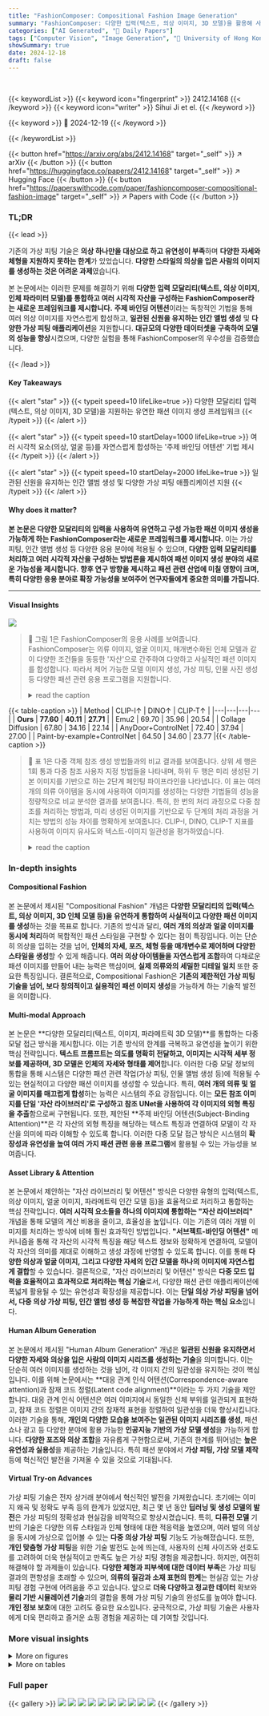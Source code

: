 ```yaml
---
title: "FashionComposer: Compositional Fashion Image Generation"
summary: "FashionComposer: 다양한 입력(텍스트, 의상 이미지, 3D 모델)을 활용해 사실적인 패션 이미지를 합성하는 혁신적인 프레임워크!"
categories: ["AI Generated", "🤗 Daily Papers"]
tags: ["Computer Vision", "Image Generation", "🏢 University of Hong Kong",]
showSummary: true
date: 2024-12-18
draft: false
---
```


<br>

{{< keywordList >}}
{{< keyword icon="fingerprint" >}} 2412.14168 {{< /keyword >}}
{{< keyword icon="writer" >}} Sihui Ji et el. {{< /keyword >}}
 
{{< keyword >}} 🤗 2024-12-19 {{< /keyword >}}
 
{{< /keywordList >}}

{{< button href="https://arxiv.org/abs/2412.14168" target="_self" >}}
↗ arXiv
{{< /button >}}
{{< button href="https://huggingface.co/papers/2412.14168" target="_self" >}}
↗ Hugging Face
{{< /button >}}
{{< button href="https://paperswithcode.com/paper/fashioncomposer-compositional-fashion-image" target="_self" >}}
↗ Papers with Code
{{< /button >}}




### TL;DR


{{< lead >}}

기존의 가상 피팅 기술은 **의상 하나만을 대상으로 하고 유연성이 부족**하며 **다양한 자세와 체형을 지원하지 못하는 한계**가 있었습니다.  **다양한 스타일의 의상을 입은 사람의 이미지를 생성하는 것은 어려운 과제**였습니다. 

본 논문에서는 이러한 문제를 해결하기 위해 **다양한 입력 모달리티(텍스트, 의상 이미지, 인체 파라미터 모델)를 통합하고 여러 시각적 자산을 구성하는 FashionComposer라는 새로운 프레임워크를 제시합니다.**  **주제 바인딩 어텐션**이라는 독창적인 기법을 통해 여러 의상 이미지를 자연스럽게 합성하고, **일관된 신원을 유지하는 인간 앨범 생성** 및 **다양한 가상 피팅 애플리케이션**을 지원합니다.  **대규모의 다양한 데이터셋을 구축하여 모델의 성능을 향상**시켰으며, 다양한 실험을 통해 FashionComposer의 우수성을 검증했습니다.

{{< /lead >}}


#### Key Takeaways

{{< alert "star" >}}
{{< typeit speed=10 lifeLike=true >}} 다양한 모달리티 입력(텍스트, 의상 이미지, 3D 모델)을 지원하는 유연한 패션 이미지 생성 프레임워크 {{< /typeit >}}
{{< /alert >}}

{{< alert "star" >}}
{{< typeit speed=10 startDelay=1000 lifeLike=true >}} 여러 시각적 요소(의상, 얼굴 등)를 자연스럽게 합성하는 '주제 바인딩 어텐션' 기법 제시 {{< /typeit >}}
{{< /alert >}}

{{< alert "star" >}}
{{< typeit speed=10 startDelay=2000 lifeLike=true >}} 일관된 신원을 유지하는 인간 앨범 생성 및 다양한 가상 피팅 애플리케이션 지원 {{< /typeit >}}
{{< /alert >}}

#### Why does it matter?
**본 논문은 다양한 모달리티의 입력을 사용하여 유연하고 구성 가능한 패션 이미지 생성을 가능하게 하는 FashionComposer라는 새로운 프레임워크를 제시합니다.** 이는 가상 피팅, 인간 앨범 생성 등 다양한 응용 분야에 적용될 수 있으며, **다양한 입력 모달리티를 처리하고 여러 시각적 자산을 구성하는 방법론을 제시하여 패션 이미지 생성 분야의 새로운 가능성을 제시합니다.**  **향후 연구 방향을 제시하고 패션 관련 산업에 미칠 영향이 크며, 특히 다양한 응용 분야로 확장 가능성을 보여주어 연구자들에게 중요한 의미를 가집니다.**

------
#### Visual Insights



![](https://arxiv.org/html/2412.14168/x2.png)

> 🔼 그림 1은 FashionComposer의 응용 사례를 보여줍니다. FashionComposer는 의류 이미지, 얼굴 이미지, 매개변수화된 인체 모델과 같이 다양한 조건들을 동등한 '자산'으로 간주하여 다양하고 사실적인 패션 이미지를 합성합니다. 따라서 제어 가능한 모델 이미지 생성, 가상 피팅, 인물 사진 생성 등 다양한 패션 관련 응용 프로그램을 지원합니다.
> <details>
> <summary>read the caption</summary>
> Figure 1:  Demonstration for the applications of FashionComposer. FashionComposer takes different kinds of conditions (e.g., garment image, face image, parametric human model) equally as “assets” to composite diverse and realistic fashion images. Thus supporting various fashion-related applications like controllable model image generation, virtual try-on, human album generation, etc.
> </details>





{{< table-caption >}}
| Method | CLIP-I↑ | DINO↑ | CLIP-T↑ |
|---|---|---|---|
| **Ours** | **77.60** | **40.11** | **27.71** |
| Emu2 | 69.70 | 35.96 | 20.54 |
| Collage Diffusion | 67.80 | 34.16 | 22.14 |
| AnyDoor+ControlNet | 72.40 | 37.94 | 27.00 |
| Paint-by-example+ControlNet | 64.50 | 34.60 | 23.77 |{{< /table-caption >}}

> 🔼 표 1은 다중 객체 참조 생성 방법들과의 비교 결과를 보여줍니다. 상위 세 행은 1회 통과 다중 참조 사용자 지정 방법들을 나타내며, 하위 두 행은 미리 생성된 기본 이미지를 기반으로 하는 2단계 페인팅 파이프라인을 나타냅니다.  이 표는 여러 개의 의류 아이템을 동시에 사용하여 이미지를 생성하는 다양한 기법들의 성능을 정량적으로 비교 분석한 결과를 보여줍니다. 특히, 한 번의 처리 과정으로 다중 참조를 처리하는 방법과, 미리 생성된 이미지를 기반으로 두 단계의 처리 과정을 거치는 방법의 성능 차이를 명확하게 보여줍니다.  CLIP-I, DINO, CLIP-T 지표를 사용하여 이미지 유사도와 텍스트-이미지 일관성을 평가하였습니다.
> <details>
> <summary>read the caption</summary>
> Table 1: Comparison with multi-object reference generation methods. The first three rows represent one pass multi-reference customization methods and the last two rows represent two stage inpainting pipeline based on pre-generated base images.
> </details>





### In-depth insights


#### Compositional Fashion
본 논문에서 제시된 "Compositional Fashion" 개념은 **다양한 모달리티의 입력(텍스트, 의상 이미지, 3D 인체 모델 등)을 유연하게 통합하여 사실적이고 다양한 패션 이미지를 생성**하는 것을 목표로 합니다. 기존의 방식과 달리, **여러 개의 의상과 얼굴 이미지를 동시에 처리**하여 복합적인 패션 스타일을 구현할 수 있다는 점이 특징입니다. 이는 단순히 의상을 입히는 것을 넘어, **인체의 자세, 포즈, 체형 등을 매개변수로 제어하며 다양한 스타일을 생성**할 수 있게 해줍니다.  **여러 의상 아이템들을 자연스럽게 조합**하여 다채로운 패션 이미지를 만들어 내는 능력은 핵심이며, **실제 의류와의 세밀한 디테일 일치** 또한 중요한 특징입니다.  결론적으로, Compositional Fashion은 **기존의 제한적인 가상 피팅 기술을 넘어, 보다 창의적이고 실용적인 패션 이미지 생성**을 가능하게 하는 기술적 발전을 의미합니다.

#### Multi-modal Approach
본 논문은 **다양한 모달리티(텍스트, 이미지, 파라메트릭 3D 모델)**를 통합하는 다중 모달 접근 방식을 제시합니다. 이는 기존 방식의 한계를 극복하고 유연성을 높이기 위한 핵심 전략입니다. **텍스트 프롬프트는 의도를 명확히 전달하고, 이미지는 시각적 세부 정보를 제공하며, 3D 모델은 인체의 자세와 형태를 제어**합니다. 이러한 다중 모달 정보의 통합을 통해 시스템은 다양한 패션 관련 작업(가상 피팅, 인물 앨범 생성 등)에 적용될 수 있는 현실적이고 다양한 패션 이미지를 생성할 수 있습니다. 특히, **여러 개의 의류 및 얼굴 이미지를 매끄럽게 합성**하는 능력은 시스템의 주요 강점입니다. 이는 **모든 참조 이미지를 단일 '자산 라이브러리'로 구성하고 참조 UNet을 사용하여 각 이미지의 외형 특징을 추출**함으로써 구현됩니다. 또한, 제안된 **주제 바인딩 어텐션(Subject-Binding Attention)**은 각 자산의 외형 특징을 해당하는 텍스트 특징과 연결하여 모델이 각 자산을 의미에 따라 이해할 수 있도록 합니다. 이러한 다중 모달 접근 방식은 시스템의 **확장성과 유연성을 높여 여러 가지 패션 관련 응용 프로그램**에 활용될 수 있는 가능성을 보여줍니다.

#### Asset Library & Attention
본 논문에서 제안하는 "자산 라이브러리 및 어텐션" 방식은 다양한 유형의 입력(텍스트, 의상 이미지, 얼굴 이미지, 파라메트릭 인간 모델 등)을 효율적으로 처리하고 통합하는 핵심 전략입니다. **여러 시각적 요소들을 하나의 이미지에 통합하는 "자산 라이브러리"** 개념을 통해 모델의 계산 비용을 줄이고, 효율성을 높입니다. 이는 기존의 여러 개별 이미지를 처리하는 방식에 비해 훨씬 효과적인 방법입니다.  **"서브젝트-바인딩 어텐션"** 메커니즘을 통해 각 자산의 시각적 특징을 해당 텍스트 정보와 정확하게 연결하여, 모델이 각 자산의 의미를 제대로 이해하고 생성 과정에 반영할 수 있도록 합니다. 이를 통해 **다양한 의상과 얼굴 이미지, 그리고 다양한 자세의 인간 모델을 하나의 이미지에 자연스럽게 결합**할 수 있습니다.  결론적으로, "자산 라이브러리 및 어텐션" 방식은 **다중 모드 입력을 효율적이고 효과적으로 처리하는 핵심 기술**로서, 다양한 패션 관련 애플리케이션에 폭넓게 활용될 수 있는 유연성과 확장성을 제공합니다.  이는 **단일 의상 가상 피팅을 넘어서, 다중 의상 가상 피팅, 인간 앨범 생성 등 복잡한 작업을 가능하게 하는 핵심 요소**입니다.

#### Human Album Generation
본 논문에서 제시된 "Human Album Generation" 개념은 **일관된 신원을 유지하면서 다양한 자세와 의상을 입은 사람의 이미지 시리즈를 생성하는 기술**을 의미합니다. 이는 단순히 여러 이미지를 생성하는 것을 넘어, 각 이미지 간의 일관성을 유지하는 것이 핵심입니다. 이를 위해 논문에서는 **대응 관계 인식 어텐션(Correspondence-aware attention)과 잠재 코드 정렬(Latent code alignment)**이라는 두 가지 기술을 제안합니다.  대응 관계 인식 어텐션은 여러 이미지에서 동일한 신체 부위를 일관되게 표현하고, 잠재 코드 정렬은 이미지 간의 잠재적 표현을 정렬하여 일관성을 더욱 향상시킵니다. 이러한 기술을 통해, **개인의 다양한 모습을 보여주는 일관된 이미지 시리즈를 생성**, 패션쇼나 광고 등 다양한 분야에 활용 가능한 **인공지능 기반의 가상 모델 생성**을 가능하게 합니다.  **다양한 포즈와 의상 조합**을 자유롭게 구현함으로써, 기존의 한계를 뛰어넘는 **높은 유연성과 실용성**을 제공하는 기술입니다. 특히 패션 분야에서 **가상 피팅, 가상 모델 제작** 등에 혁신적인 발전을 가져올 수 있을 것으로 기대됩니다.

#### Virtual Try-on Advances
가상 피팅 기술은 전자 상거래 분야에서 혁신적인 발전을 가져왔습니다. 초기에는 이미지 왜곡 및 정확도 부족 등의 한계가 있었지만, 최근 몇 년 동안 **딥러닝 및 생성 모델의 발전**은 가상 피팅의 정확성과 현실감을 비약적으로 향상시켰습니다. 특히, **디퓨전 모델** 기반의 기술은 다양한 의류 스타일과 인체 형태에 대한 적응력을 높였으며, 여러 벌의 의상을 동시에 가상으로 입어볼 수 있는 **다중 의상 가상 피팅** 기능도 가능해졌습니다. 또한, **개인 맞춤형 가상 피팅**을 위한 기술 발전도 눈에 띄는데, 사용자의 신체 사이즈와 선호도를 고려하여 더욱 현실적이고 만족도 높은 가상 피팅 경험을 제공합니다.  하지만, 여전히 해결해야 할 과제들이 있습니다. **다양한 체형과 피부색에 대한 데이터 부족**은 가상 피팅 결과의 편향성을 초래할 수 있으며, **의류의 질감과 소재 표현의 한계**는 현실감 있는 가상 피팅 경험 구현에 어려움을 주고 있습니다. 앞으로 **더욱 다양하고 정교한 데이터** 확보와 **물리 기반 시뮬레이션 기술**과의 결합을 통해 가상 피팅 기술의 완성도를 높여야 합니다.  **개인 정보 보호**에 대한 고려도 중요한 요소입니다.  궁극적으로, 가상 피팅 기술은 사용자에게 더욱 편리하고 즐거운 쇼핑 경험을 제공하는 데 기여할 것입니다.


### More visual insights

<details>
<summary>More on figures
</summary>


![](https://arxiv.org/html/2412.14168/extracted/6081173/fig/comp_quali_v3.jpg)

> 🔼 그림 2는 FashionComposer의 전체 파이프라인을 보여줍니다. FashionComposer는 의류 구성, 선택적 얼굴 이미지, 텍스트 프롬프트 및 SMPL에서 투영된 densepose 맵을 입력으로 받습니다. 텍스트 프롬프트는 인코딩되어 cross-attention 및 subject-binding attention을 통해 UNet과 결합되고, 의류 특징은 Feature Injection Attention을 통해 추출되어 잡음 제거에 사용됩니다.
> <details>
> <summary>read the caption</summary>
> Figure 2: Overall pipeline of FashionComposer. FashionComposer takes garments composition and optional face, text prompt, and a densepose map projected from SMPL as inputs. The text prompt is encoded and fused with UNets through cross-attention and subject-binding attention, while the garment features are extracted and injected for denoising through Feature Injection Attention.
> </details>



![](https://arxiv.org/html/2412.14168/extracted/6081173/fig/comp_v2.jpg)

> 🔼 그림 3은 Emu2, Collage Diffusion, Paint by Example, AnyDoor 네 가지 다중 참조 이미지 편집 방법을 정성적으로 비교 분석한 결과를 보여줍니다. 각 방법은 여러 개의 참조 이미지를 사용하여 이미지를 생성하는데, 그림에서는 각 방법의 결과 이미지를 함께 제시하여 서로 다른 방법들의 강점과 약점을 시각적으로 비교하고 있습니다.  각 방법의 장단점을 명확히 보여주기 위해 다양한 의류와 포즈의 이미지들을 사용하여 생성된 결과를 보여줍니다. 이를 통해 FashionComposer가 제시하는 다중 참조 이미지 편집 방법의 우수성을 보다 명확하게 제시하고자 합니다.
> <details>
> <summary>read the caption</summary>
> Figure 3: Qualitative comparison with multi-reference customization methods, including Emu2 [27], Collage Diffusion [25], Paint by Example [34] and AnyDoor [6].
> </details>



![](https://arxiv.org/html/2412.14168/extracted/6081173/fig/tryon.jpg)

> 🔼 그림 4는 의류 중심 패션 이미지 합성 방법들(StableGarment[30], IMAGDressing-v1[26], Magic Clothing[4])과 제안된 방법의 비교 결과를 보여줍니다. 제안된 방법은 기존 방법들보다 대상 물체의 정체성을 더 잘 보존합니다. 모든 방법들은 테스트 샘플에서 모델을 미세 조정하지 않았습니다.  즉, 그림은 여러 가지 의류 중심 패션 이미지 생성 방법을 비교 분석한 결과를 보여주며, 특히 제안된 모델이 다른 모델들보다 생성된 이미지에서 의류의 특징을 더 잘 유지한다는 것을 보여줍니다. 테스트 데이터셋으로 모델을 재 학습시키지 않았다는 점도 중요한 비교 포인트입니다.
> <details>
> <summary>read the caption</summary>
> Figure 4: Qualitative comparison with garment-centric fashion image synthesis methods, including StableGarment [30], IMAGDressing-v1 [26], and Magic Clothing [4], where ours better preserves the identity of the target objects. Note that all approaches do not finetune the model on the test samples.
> </details>



![](https://arxiv.org/html/2412.14168/extracted/6081173/fig/ablation_ref_v2.jpg)

> 🔼 그림 5는 FashionComposer가 상의, 하의, 또는 의상 전체를 가상으로 입혀 보는 다양한 결과를 보여줍니다.  각 열은 다른 유형의 가상 피팅(상의, 하의, 전체 의상)을 나타내며, FashionComposer의 다양한 입력 조건(텍스트, 의류 이미지, 포즈, 사람 이미지)에 대한 모델의 유연성과 적응력을 보여줍니다.  다양한 스타일, 색상, 패턴의 의상들이 정확하게 사람의 신체에 맞춰 입혀진 모습을 확인할 수 있습니다.  이를 통해 FashionComposer가 다양한 의류 아이템과 신체 유형에 적용 가능하고 현실감 있는 가상 피팅 이미지를 생성할 수 있음을 보여줍니다.
> <details>
> <summary>read the caption</summary>
> Figure 5: Diverse virtual try-on results of FashionComposer for upper, lower, and outfit try-on tasks.
> </details>



![](https://arxiv.org/html/2412.14168/x3.png)

> 🔼 그림 6은 참조 인코더(Reference UNet)의 성능을 보여주는 정성적 비교 결과입니다.  다른 방법들과 비교했을 때, Reference UNet이 의류의 세세한 디테일을 더 잘 보존한다는 것을 보여줍니다.  Reference UNet을 사용하지 않은 경우 의류의 질감이나 주름 등 미세한 부분이 손실되는 반면, Reference UNet을 사용한 경우에는 이러한 디테일이 잘 유지되어 더욱 사실적인 이미지를 생성할 수 있습니다. 이는 Reference UNet이 의류 이미지의 특징을 효과적으로 추출하고 복원하는 데 탁월함을 보여줍니다.
> <details>
> <summary>read the caption</summary>
> Figure 6: Qualitative comparison for the reference encoder. Reference UNet better preserves the fine details of the garments.
> </details>



![](https://arxiv.org/html/2412.14168/x4.png)

> 🔼 그림 7은 제안된 주제 바인딩 어텐션에 대한 정성적 비교 실험 결과를 보여줍니다.  Bind(1)은 가장 작은 해상도의 UNet 블록의 자기 어텐션 모듈만 수정하는 것을 의미하고, Conv-in은 참조 UNet의 합성곱 입력 계층을 통해 마스크 맵을 주입하는 것을 의미합니다. 2번째와 3번째 행의 실수는 빨간색 상자로 강조 표시되어 있습니다. 이 그림은 다양한 설정에서 주제 바인딩 어텐션의 효과를 시각적으로 보여주며, 특히 부분적인 주제 바인딩이 이미지 품질에 미치는 영향을 비교 분석합니다.
> <details>
> <summary>read the caption</summary>
> Figure 7: Qualitative ablation study on subject-binding attention. Bind(1) means only modifying the self-attention modules of UNet blocks with the smallest resolution. Conv-in refers to injecting the mask map through the Convolution-in layer of the reference UNet. We highlight mistakes in rows 2-3 using red boxes.
> </details>



</details>




<details>
<summary>More on tables
</summary>


{{< table-caption >}}
| Methods | VITON-HD Paired SSIM ↑ | VITON-HD Paired FID ↓ | VITON-HD Paired KID ↓ | VITON-HD Paired LPIPS ↓ | Unpaired FID ↓ | Unpaired KID ↓ |
|---|---|---|---|---|---|---|
| DCI-VTON [10] | 0.8620 | 9.408 | 4.547 | 0.0606 | 12.531 | 5.251 |
| StableVITON [15] | 0.8543 | 6.439 | 0.942 | 0.0905 | 11.054 | 3.914 |
| StableGarment [30] | 0.8029 | 15.567 | 8.519 | 0.1042 | 17.115 | 8.851 |
| MV-VTON [29] | 0.8083 | 15.442 | 7.501 | 0.1171 | 17.900 | 8.861 |
| GP-VTON [32] | 0.8701 | 8.726 | 3.944 | **0.0585** | 11.844 | 4.310 |
| LaDI-VTON [21] | 0.8603 | 11.386 | 7.248 | 0.0733 | 14.648 | 8.754 |
| OOTDiffusion [33] | 0.8187 | 9.305 | 4.086 | 0.0876 | 12.408 | 4.689 |
| **Ours** | **0.8771** | **5.842** | **0.906** | 0.0727 | **9.205** | **1.3606** |{{< /table-caption >}}
> 🔼 표 2는 VITON-HD 테스트 데이터셋을 사용한 표준 가상 피팅 작업에 대한 정량적 비교 결과를 보여줍니다.  다양한 최첨단 가상 피팅 방법들(DCI-VTON, StableVITON, StableGarment, MV-VTON, GP-VTON, LaDI-VTON, OOTDiffusion)과 제안된 방법(Ours)을 비교하여 SSIM, FID, KID, LPIPS 지표를 통해 성능을 평가합니다.  짝지어진(Paired) 및 짝지어지지 않은(Unpaired) 설정 모두에서 결과를 제시하여 모델의 일반화 성능을 평가합니다.  이 표는 제안된 방법의 정량적 성능을 명확히 보여주고 다른 방법들과 비교하여 우수성을 입증하는 데 중요한 역할을 합니다.
> <details>
> <summary>read the caption</summary>
> Table 2: Quantitative comparison for the standard virtual try-on task on the VITON-HD test dataset.
> </details>

{{< table-caption >}}
| Method | CLIP-I ↑ | DINO ↑ | CLIP-T ↑ |
|---|---|---|---|
| DINOv2 Embeddings | 76.80 | 38.22 | 26.17 |
| ControlNet | 75.94 | 33.47 | 27.10 |
| Reference UNet | **77.30** | **39.39** | **27.74** |{{< /table-caption >}}
> 🔼 이 표는 FashionComposer 모델에서 사용된 appearance encoder의 성능을 비교 분석한 결과를 보여줍니다. 세 가지 다른 appearance encoder (Reference UNet, DINOv2, ControlNet)를 사용하여 실험을 진행했으며, CLIP-I, DINO, CLIP-T 세 가지 지표를 통해 성능을 평가했습니다. 그 결과 Reference UNet이 다른 두 가지 방법보다 모든 지표에서 가장 우수한 성능을 보임을 확인했습니다. 이는 Reference UNet이 의류의 세부적인 특징을 더 잘 유지하면서 이미지 생성의 정확도와 일관성을 높이는 데 효과적임을 시사합니다.
> <details>
> <summary>read the caption</summary>
> Table 3: Quantitative study for the reference UNet. We compare with other options for the appearance encoders like DINOv2 and ControlNet. Reference UNet shows the best performance.
> </details>

{{< table-caption >}}
| Method | CLIP-I ↑ | DINO ↑ | CLIP-T ↑ | Quality ↑ | Fidelity ↑ |
|---|---|---|---|---|---| 
| w/o Binding | 77.30 | 39.39 | 27.74 | 84 | 74 |
| Conv-in | 77.60 | 39.39 | 27.86 | 90 | 122 |
| Bind(1) | 77.20 | 39.42 | **28.10** | **169** | 95 |
| Bind(1,2,3) | **77.60** | **40.11** | 27.71 | 140 | **192** |{{< /table-caption >}}
> 🔼 표 4는 제안된 주제 연결 어텐션의 정량적 연구 결과를 보여줍니다.  'Bind(1)'은 가장 작은 해상도의 UNet 상하 블록의 자기 어텐션 모듈만 증강시킨다는 것을 의미하고, 'Conv-in'은 참조 UNet의 합성곱 입력 계층을 통해 텍스트 임베딩을 주입하는 것을 의미합니다. 이 표는 다양한 설정(주제 연결 어텐션 적용 여부, 텍스트 임베딩 주입 방식 등)에 따른 CLIP-I, DINO, CLIP-T, 품질, 충실도 점수를 비교하여 제안된 방법의 효과를 정량적으로 평가합니다.
> <details>
> <summary>read the caption</summary>
> Table 4: Quantitative study for subject-binding attention. Bind(1) means only augmenting the self-attention modules of the UNet down and up blocks with the smallest resolution. Conv-in refers to injecting the text embeddings through the Convolution-in layer of the reference UNet.
> </details>

</details>




### Full paper

{{< gallery >}}
<img src="paper_images/1.png" class="grid-w50 md:grid-w33 xl:grid-w25" />
<img src="paper_images/2.png" class="grid-w50 md:grid-w33 xl:grid-w25" />
<img src="paper_images/3.png" class="grid-w50 md:grid-w33 xl:grid-w25" />
<img src="paper_images/4.png" class="grid-w50 md:grid-w33 xl:grid-w25" />
<img src="paper_images/5.png" class="grid-w50 md:grid-w33 xl:grid-w25" />
<img src="paper_images/6.png" class="grid-w50 md:grid-w33 xl:grid-w25" />
<img src="paper_images/7.png" class="grid-w50 md:grid-w33 xl:grid-w25" />
<img src="paper_images/8.png" class="grid-w50 md:grid-w33 xl:grid-w25" />
<img src="paper_images/9.png" class="grid-w50 md:grid-w33 xl:grid-w25" />
<img src="paper_images/10.png" class="grid-w50 md:grid-w33 xl:grid-w25" />
{{< /gallery >}}